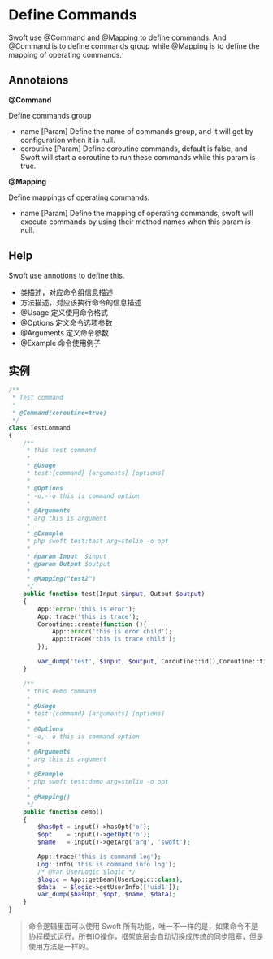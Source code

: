 # Define Commands
Swoft use @Command and @Mapping to define commands. And @Command is to define commands group while @Mapping is to define the mapping of operating commands.

## Annotaions

**@Command**

Define commands group

- name [Param] Define the name of commands group, and it will get by configuration when it is null.
- coroutine [Param] Define coroutine commands, default is  false, and Swoft will start a coroutine to run these commands while this param is true.

**@Mapping**

Define mappings of operating commands.

- name [Param] Define the mapping of operating commands, swoft will execute commands by using their method names when this param is null.

## Help

Swoft use annotions to define this.

- 类描述，对应命令组信息描述
- 方法描述，对应该执行命令的信息描述
- @Usage 定义使用命令格式
- @Options 定义命令选项参数
- @Arguments 定义命令参数
- @Example 命令使用例子

## 实例

```php
/**
 * Test command
 *
 * @Command(coroutine=true)
 */
class TestCommand
{
    /**
     * this test command
     *
     * @Usage
     * test:{command} [arguments] [options]
     *
     * @Options
     * -o,--o this is command option
     *
     * @Arguments
     * arg this is argument
     *
     * @Example
     * php swoft test:test arg=stelin -o opt
     *
     * @param Input  $input
     * @param Output $output
     *
     * @Mapping("test2")
     */
    public function test(Input $input, Output $output)
    {
        App::error('this is eror');
        App::trace('this is trace');
        Coroutine::create(function (){
            App::error('this is eror child');
            App::trace('this is trace child');
        });

        var_dump('test', $input, $output, Coroutine::id(),Coroutine::tid());
    }

    /**
     * this demo command
     *
     * @Usage
     * test:{command} [arguments] [options]
     *
     * @Options
     * -o,--o this is command option
     *
     * @Arguments
     * arg this is argument
     *
     * @Example
     * php swoft test:demo arg=stelin -o opt
     *
     * @Mapping()
     */
    public function demo()
    {
        $hasOpt = input()->hasOpt('o');
        $opt    = input()->getOpt('o');
        $name   = input()->getArg('arg', 'swoft');

        App::trace('this is command log');
        Log::info('this is command info log');
        /* @var UserLogic $logic */
        $logic = App::getBean(UserLogic::class);
        $data  = $logic->getUserInfo(['uid1']);
        var_dump($hasOpt, $opt, $name, $data);
    }
}
```

> 命令逻辑里面可以使用 Swoft 所有功能，唯一不一样的是，如果命令不是协程模式运行，所有IO操作，框架底层会自动切换成传统的同步阻塞，但是使用方法是一样的。
